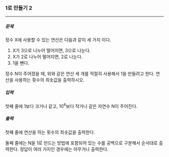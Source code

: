  ### 1로 만들기 2

***

##### 문제

정수 X에 사용할 수 있는 연산은 다음과 같이 세 가지 이다.

1. X가 3으로 나누어 떨어지면, 3으로 나눈다.
2. X가 2로 나누어 떨어지면, 2로 나눈다.
3. 1을 뺀다.

정수 N이 주어졌을 때, 위와 같은 연산 세 개를 적절히 사용해서 1을 만들려고 한다. 연산을 사용하는 횟수의 최솟값을 출력하시오.                        

##### 입력

첫째 줄에 1보다 크거나 같고, 10<sup>6</sup>보다 작거나 같은 자연수 N이 주어진다.                       

##### 출력

첫째 줄에 연산을 하는 횟수의 최솟값을 출력한다.                

둘째 줄에는 N을 1로 만드는 방법에 포함되어 있는 수를 공백으로 구분해서 순서대로 출력한다. 정답이 여러 가지인 경우에는 아무거나 출력한다.                                        
 
